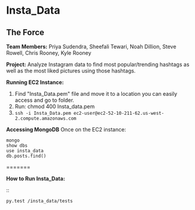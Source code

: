 # Insta_Data

## The Force

**Team Members:**
    Priya Sudendra,
    Sheefali Tewari,
    Noah Dillion,
    Steve Rowell, 
    Chris Rooney,
    Kyle Rooney

**Project:** Analyze Instagram data to find most popular/trending hashtags as well as the most liked pictures using those hashtags.

**Running EC2 Instance:**

1. Find "Insta_Data.pem" file and move it to a location you can easily access and go to folder.
2. Run: chmod 400 Insta_data.pem
3. ```ssh -i Insta_Data.pem ec2-user@ec2-52-10-211-62.us-west-2.compute.amazonaws.com```

**Accessing MongoDB**
Once on the EC2 instance:
```
mongo
show dbs
use insta_data
db.posts.find()
```

=======

**How to Run Insta_Data:** 

::

    py.test /insta_data/tests
